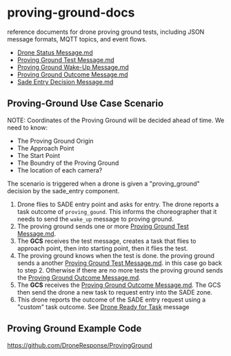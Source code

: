 # proving-ground-docs
reference documents for drone proving ground tests, including JSON message formats, MQTT topics, and event flows.

- [Drone Status Message.md](/Drone%20Status%20Message.md)
- [Proving Ground Test Message.md](Proving%20Ground%20Test%20Message.md)
- [Proving Ground Wake-Up Message.md](Proving%20Ground%20Wake-Up%20Message.md)
- [Proving Ground Outcome Message.md](Proving%20Ground%20Wake-Up%20Message.md)
- [Sade Entry Decision Message.md](Sade%20Entry%20Decision%20Message.md)

## Proving-Ground Use Case Scenario

NOTE: Coordinates of the Proving Ground will be decided ahead of time. We need to know:
- The Proving Ground Origin
- The Approach Point
- The Start Point
- The Boundry of the Proving Ground
- The location of each camera?

The scenario is triggered when a drone is given a "proving_ground" decision by the sade_entry component.
1. Drone flies to SADE entry point and asks for entry. The drone reports a task outcome of `proving_gound`. This informs the choreographer that it needs to send the `wake_up` message to proving ground.
2. The proving ground sends one or more [Proving Ground Test Message.md](Proving%20Ground%20Test%20Message.md).
3. The **GCS** receives the test message, creates a task that flies to approach point, then into starting point, then it flies the test.
4. The proving ground knows when the test is done. the proving ground sends a another [Proving Ground Test Message.md](Proving%20Ground%20Test%20Message.md). in this case go back to step 2. Otherwise if there are no more tests the proving ground sends the [Proving Ground Outcome Message.md](Proving%20Ground%20Outcome%20Message.md).
5. The **GCS** receives the [Proving Ground Outcome Message.md](Proving%20Ground%20Outcome%20Message.md). The GCS then send the drone a new task to request entry into the SADE zone.
6. This drone reports the outcome of the SADE entry request using a "custom" task outcome. See [Drone Ready for Task](https://github.com/DroneResponse/Onboarding/blob/main/topics.md#task-drone-ready-for-task) message

## Proving Ground Example Code

https://github.com/DroneResponse/ProvingGround